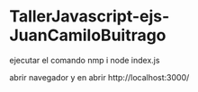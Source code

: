 # TallerJavascript-ejs-JuanCamiloBuitrago

ejecutar el comando
nmp i
node index.js


abrir navegador y en abrir http://localhost:3000/
